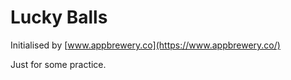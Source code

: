 # Lucky Balls
Initialised by [www.appbrewery.co](https://www.appbrewery.co/)

Just for some practice.